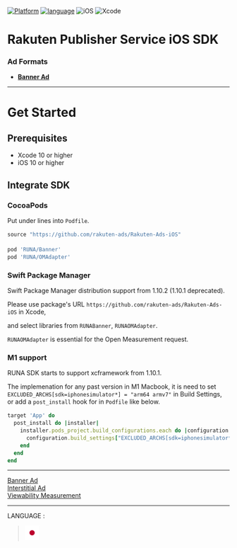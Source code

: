 <div id="top"></div>

[![Platform](http://img.shields.io/badge/platform-iOS-blue.svg?style=flat)](https://developer.apple.com/ios/)
[![language](https://camo.githubusercontent.com/c26adc3630b1c213a4b3372979a3b805f7342746/68747470733a2f2f696d672e736869656c64732e696f2f62616467652f6c616e67756167652d4f626a6563746976652d2d432d626c75652e737667)](https://developer.apple.com/documentation)
![iOS](http://img.shields.io/badge/support-iOS_10+-blue.svg?style=flat)
![Xcode](http://img.shields.io/badge/IDE-Xcode_10+-blue.svg?style=flat)

# Rakuten Publisher Service iOS SDK

### Ad Formats

* **[Banner Ad](./doc/bannerads/README.md)**

---
# Get Started

<div id="prerequisites"></div>

## Prerequisites

* Xcode 10 or higher
* iOS 10 or higher


<div id="import_sdk"></div>

## Integrate SDK

### CocoaPods

Put under lines into `Podfile`.

```ruby
source "https://github.com/rakuten-ads/Rakuten-Ads-iOS"

pod 'RUNA/Banner'
pod 'RUNA/OMAdapter'
```

### Swift Package Manager

Swift Package Manager distribution support from 1.10.2 (1.10.1 deprecated).

Please use package's URL `https://github.com/rakuten-ads/Rakuten-Ads-iOS` in Xcode,

and select libraries from `RUNABanner`, `RUNAOMAdapter`.

`RUNAOMAdapter` is essential for the Open Measurement request. 


### M1 support

RUNA SDK starts to support xcframework from 1.10.1.

The implemenation for any past version in M1 Macbook, it is need to set `EXCLUDED_ARCHS[sdk=iphonesimulator*] = "arm64 armv7"` in Build Settings, or add a `post_install` hook for in `Podfile` like below.

```ruby
target 'App' do
  post_install do |installer|
    installer.pods_project.build_configurations.each do |configuration|
      configuration.build_settings["EXCLUDED_ARCHS[sdk=iphonesimulator*]"] = "arm64 armv7"
    end
  end
end
```

---

[Banner Ad](./doc/bannerads/README.md)<br>
[Interstitial Ad](./doc/interstitial/README.md)<br>
[Viewability Measurement](./doc/measurement/README.md)

---
LANGUAGE :
> [![jp](./doc/lang/ja.png)](./doc/ja)
